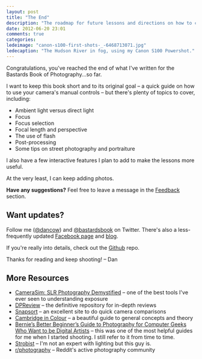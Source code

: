 ```yaml
---
layout: post
title: "The End"
description: "The roadmap for future lessons and directions on how to complain to me."
date: 2012-06-20 23:01
comments: true
categories: 
ledeimage: "canon-s100-first-shots-_-6468713071.jpg" 
ledecaption: "The Hudson River in fog, using my Canon S100 Powershot."
---
```


Congratulations, you've reached the end of what I've written for the Bastards Book of Photography...so far.

<!--more-->

I want to keep this book short and to its original goal &ndash; a quick guide on how to use your camera's manual controls &ndash; but there's plenty of topics to cover, including:

* Ambient light versus direct light
* Focus
* Focus selection
* Focal length and perspective
* The use of flash
* Post-processing
* Some tips on street photography and portraiture




I also have a few interactive features I plan to add to make the lessons more useful.

At the very least, I can keep adding photos.




**Have any suggestions?** Feel free to leave a message in the [Feedback]({{site.feedback_url}}) section.

## Want updates?
Follow me ([@dancow](http://twitter.com/dancow)) and [@bastardsbook](http://twitter.com/bastardsbook) on Twitter. There's also a less-frequently updated [Facebook page](http://facebook.com/The-Bastards-Book) and [blog](http://blog.bastardsbook.com).

If you're really into details, check out the <a href="https://github.com/bastards/photography">Github</a> repo. 


Thanks for reading and keep shooting!
&ndash; Dan

## More Resources
* [CameraSim: SLR Photography Demystified](http://camerasim.com/) &ndash; one of the best tools I've ever seen to understanding exposure
* [DPReview](http://dpreview.com) &ndash; the definitive repository for in-depth reviews
* [Snapsort](http://snapsort.com) &ndash; an excellent site to do quick camera comparisons
* [Cambridge in Colour](http://www.cambridgeincolour.com/) &ndash; a beautiful guide to general concepts and theory
* [Bernie’s Better Beginner’s Guide to Photography for Computer Geeks Who Want to be Digital Artists](http://berniesumption.com/photography/beginners-guide-for-geeks/) &ndash; this was one of the most helpful guides for me when I started shooting. I still refer to it from time to time.
* [Strobist](http://www.strobist.blogspot.com/) &ndash; I'm not an expert with lighting but this guy is.
* [r/photography](http://www.reddit.com/r/photography) &ndash; Reddit's active photography community

